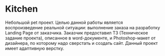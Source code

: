 # Kitchen
Небольшой pet проект. Целью данной работы является воспроизведение реальной ситуации: выполнение заказа на разработку Landing Page от заказчика. 
Заказчик предоставил ТЗ (Техническое задание проекта), описанное в word-документе, и Photoshop-макет от дизайнера, по которому надо сверстать и создать сайт. 
Данный проект имеет адаптивную верстку.

